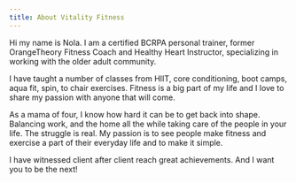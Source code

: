 ```yaml
---
title: About Vitality Fitness
---
```

Hi my name is Nola. I am a certified BCRPA personal trainer, former OrangeTheory Fitness Coach and Healthy Heart Instructor, specializing in working with the older adult community.

I have taught a number of classes from HIIT, core conditioning, boot camps, aqua fit, spin, to chair exercises. Fitness is a big part of my life and I love to share my passion with anyone that will come.

As a mama of four, I know how hard it can be to get back into shape. Balancing work, and the home all the while taking care of the people in your life. The struggle is real. My passion is to see people make fitness and exercise a part of their everyday life and to make it simple.

I have witnessed client after client reach great achievements. And I want you to be the next!